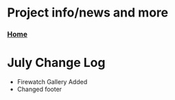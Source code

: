 # Project info/news and more

### [Home](/)  

# July Change Log

- Firewatch Gallery Added
- Changed footer
